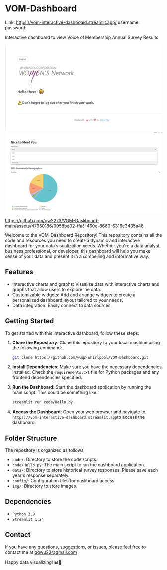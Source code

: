 # VOM-Dashboard
Link: https://vom-interactive-dashboard.streamlit.app/
username: 
password: 

Interactive dashboard to view Voice of Membership Annual Survey Results

![Dashboard Screenshot](./img/dashboard_screenshot_2.jpg)
![Dashboard Screenshot](./img/dashboard_screenshot_1.jpg)



https://github.com/qw2273/VOM-Dashboard-main/assets/47950186/0958ba02-ffa6-460e-8660-6316e3435a48



Welcome to the VOM-Dashboard Repository! This repository contains all the code and resources you need to create a dynamic and interactive dashboard for your data visualization needs. Whether you're a data analyst, business professional, or developer, this dashboard will help you make sense of your data and present it in a compelling and informative way.

## Features

- Interactive charts and graphs: Visualize data with interactive charts and graphs that allow users to explore the data.
- Customizable widgets: Add and arrange widgets to create a personalized dashboard layout tailored to your needs.
- Data integration: Easily connect to data sources. 

## Getting Started

To get started with this interactive dashboard, follow these steps:

1. **Clone the Repository**: Clone this repository to your local machine using the following command:

   ```bash
   git clone https://github.com/wuq2-whirlpool/VOM-Dashboard.git 
   ```

2. **Install Dependencies**: Make sure you have the necessary dependencies installed. Check the `requirements.txt` file for Python packages and any frontend dependencies specified.

3. **Run the Dashboard**: Start the dashboard application by running the main script. This could be something like:

   ```bash
   streamlit run code/Hello.py
   ```

6. **Access the Dashboard**: Open your web browser and navigate to `https://vom-interactive-dashboard.streamlit.app`to access the dashboard. 

## Folder Structure

The repository is organized as follows:
- `code/`:  Directory to store the code scripts.
- `code/Hello.py`: The main script to run the dashboard application.
- `data/`: Directory to store historical survey responses. Please save each year's response separately.
- `config/`: Configuration files for dashboard access.
- `img/`: Directory to store images.  

## Dependencies

- `Python 3.9`
- `Streamlit 1.24`


## Contact

If you have any questions, suggestions, or issues, please feel free to contact me at qqwu23@gmail.com

Happy data visualizing! 📊🚀
